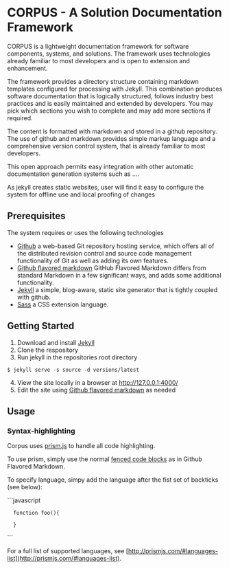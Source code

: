 # CORPUS - A Solution Documentation Framework

CORPUS is a lightweight documentation framework for software components, systems, and solutions. The framework uses technologies already familiar to most developers and is open to extension and enhancement.  

The framework provides a directory structure containing markdown templates configured for processing with Jekyll. This combination produces software documentation that is logically structured, follows industry best practices and is easily maintained and extended by developers. You may pick which sections you wish to complete and may add more sections if required. 

The content is formatted with markdown and stored in a github repository. The use of github and markdown provides simple markup language and a comprehensive version control system, that is already familiar to  most developers. 

This open approach permits easy integration with other automatic documentation generation systems such as ....

As jekyll creates static websites, user will find it easy to configure the system for offline use and local proofing of changes 

## Prerequisites

The system requires or uses the following technologies

* [Github](https://github.com/) a web-based Git repository hosting service, which offers all of the distributed revision control and source code management functionality of Git as well as adding its own features. 
* [Github flavored markdown](https://help.github.com/articles/github-flavored-markdown/) GitHub Flavored Markdown differs from standard Markdown in a few significant ways, and adds some additional functionality.
* [Jekyll](http://jekyllrb.com/) a simple, blog-aware, static site generator that is tightly coupled with github.
* [Sass](http://sass-lang.com/) a CSS extension language.


## Getting Started 

1. Download and install [Jekyll](http://jekyllrb.com/) 
2. Clone the respository 
3. Run jekyll in the repositories root directory 
```
$ jekyll serve -s source -d versions/latest
```
4. View the site locally in a browser at http://127.0.0.1:4000/ 
5. Edit the site using [Github flavored markdown](https://help.github.com/articles/github-flavored-markdown/) as needed

## Usage 

### Syntax-highlighting 

Corpus uses [prism.js](http://prismjs.com/) to handle all code highlighting. 

To use prism, simply use the normal [fenced code blocks](https://help.github.com/articles/github-flavored-markdown/#fenced-code-blocks) as in Github Flavored Markdown. 

To specify language, simpy add the language after the fist set of backticks (see below):
 
  \`\`\`javascript
  
      function foo(){
      
      }
     
  \`\`\`
  
For a full list of supported languages, see [http://prismjs.com/#languages-list](http://prismjs.com/#languages-list).